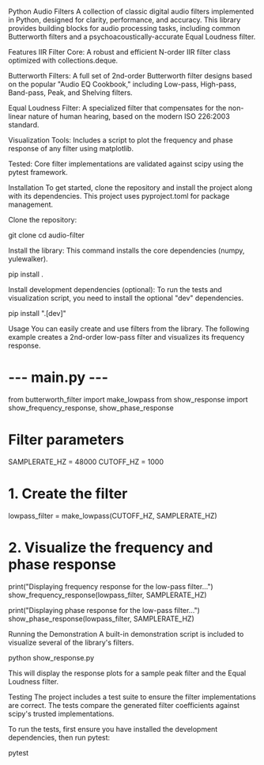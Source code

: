 Python Audio Filters
A collection of classic digital audio filters implemented in Python, designed for clarity, performance, and accuracy. This library provides building blocks for audio processing tasks, including common Butterworth filters and a psychoacoustically-accurate Equal Loudness filter.

Features
IIR Filter Core: A robust and efficient N-order IIR filter class optimized with collections.deque.

Butterworth Filters: A full set of 2nd-order Butterworth filter designs based on the popular "Audio EQ Cookbook," including Low-pass, High-pass, Band-pass, Peak, and Shelving filters.

Equal Loudness Filter: A specialized filter that compensates for the non-linear nature of human hearing, based on the modern ISO 226:2003 standard.

Visualization Tools: Includes a script to plot the frequency and phase response of any filter using matplotlib.

Tested: Core filter implementations are validated against scipy using the pytest framework.

Installation
To get started, clone the repository and install the project along with its dependencies. This project uses pyproject.toml for package management.

Clone the repository:

git clone <repository-url>
cd audio-filter

Install the library:
This command installs the core dependencies (numpy, yulewalker).

pip install .

Install development dependencies (optional):
To run the tests and visualization script, you need to install the optional "dev" dependencies.

pip install ".[dev]"

Usage
You can easily create and use filters from the library. The following example creates a 2nd-order low-pass filter and visualizes its frequency response.

# --- main.py ---
from butterworth_filter import make_lowpass
from show_response import show_frequency_response, show_phase_response

# Filter parameters
SAMPLERATE_HZ = 48000
CUTOFF_HZ = 1000

# 1. Create the filter
lowpass_filter = make_lowpass(CUTOFF_HZ, SAMPLERATE_HZ)

# 2. Visualize the frequency and phase response
print("Displaying frequency response for the low-pass filter...")
show_frequency_response(lowpass_filter, SAMPLERATE_HZ)

print("Displaying phase response for the low-pass filter...")
show_phase_response(lowpass_filter, SAMPLERATE_HZ)

Running the Demonstration
A built-in demonstration script is included to visualize several of the library's filters.

python show_response.py

This will display the response plots for a sample peak filter and the Equal Loudness filter.

Testing
The project includes a test suite to ensure the filter implementations are correct. The tests compare the generated filter coefficients against scipy's trusted implementations.

To run the tests, first ensure you have installed the development dependencies, then run pytest:

pytest
